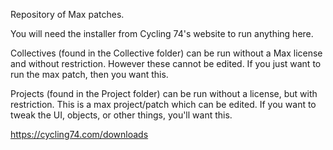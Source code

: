 Repository of Max patches.

You will need the installer from Cycling 74's website to run anything here.

Collectives (found in the Collective folder) can be run without a Max license and without restriction. However these cannot be edited. If you just want to run the max patch, then you want this.

Projects (found in the Project folder) can be run without a license, but with restriction. This is a max project/patch which can be edited. If you want to tweak the UI, objects, or other things, you'll want this.

https://cycling74.com/downloads

